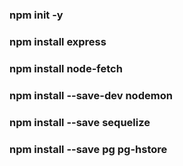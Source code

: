 ### npm init -y
### npm install express
### npm install node-fetch
### npm install --save-dev nodemon
### npm install --save sequelize
### npm install --save pg pg-hstore
